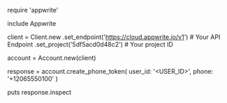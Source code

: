require 'appwrite'

include Appwrite

client = Client.new
    .set_endpoint('https://cloud.appwrite.io/v1') # Your API Endpoint
    .set_project('5df5acd0d48c2') # Your project ID

account = Account.new(client)

response = account.create_phone_token(
    user_id: '<USER_ID>',
    phone: '+12065550100'
)

puts response.inspect
